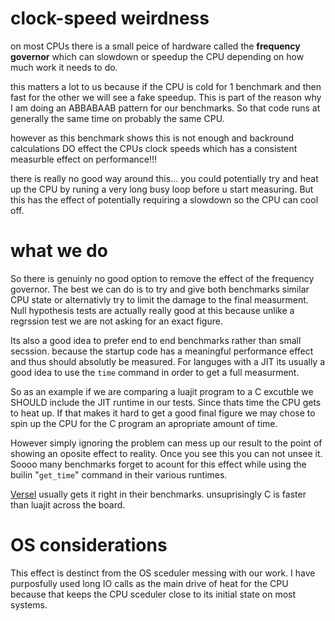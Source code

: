 # clock-speed weirdness
on most CPUs there is a small peice of hardware called the **frequency governor**
which can slowdown or speedup the CPU depending on how much work it needs to do.

this matters a lot to us because if the CPU is cold for 1 benchmark and then fast for the other we will see a fake speedup. This is part of the reason why I am doing an ABBABAAB pattern for our benchmarks. So that code runs at generally the same time on probably the same CPU.

however as this benchmark shows this is not enough and backround calculations DO effect the CPUs clock speeds which has a consistent measurble effect on performance!!!

there is really no good way around this... you could potentially try and heat up the CPU by runing a very long busy loop before u start measuring. But this has the effect of potentially requiring a slowdown so the CPU can cool off.

# what we do

So there is genuinly no good option to remove the effect of the frequency governor.
The best we can do is to try and give both benchmarks similar CPU state or alternativly try to limit the damage to the final measurment.
Null hypothesis tests are actually really good at this because unlike a regrssion test we are not asking for an exact figure.

Its also a good idea to prefer end to end benchmarks rather than small secssion. because the startup code has a meaningful performance effect and thus should absolutly be measured. For languges with a JIT its usually a good idea to use the `time` command in order to get a full measurment.

So as an example if we are comparing a luajit program to a C excutble we SHOULD include the JIT runtime in our tests. Since thats time the CPU gets to heat up. If that makes it hard to get a good final figure we may chose to spin up the CPU for the C program an apropriate amount of time.

However simply ignoring the problem can mess up our result to the point of showing an oposite effect to reality. Once you see this you can not unsee it. Soooo many benchmarks forget to acount for this effect while using the builin "`get_time`" command in their various runtimes.

[Versel](https://programming-language-benchmarks.vercel.app/lua-vs-c) usually gets it right in their benchmarks. unsuprisingly C is faster than luajit across the board.

# OS considerations
This effect is destinct from the OS sceduler messing with our work. I have purposfully used long IO calls as the main drive of heat for the CPU because that keeps the CPU sceduler close to its initial state on most systems.